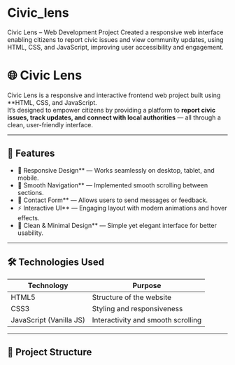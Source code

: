 # Civic_lens
Civic Lens – Web Development Project Created a responsive web interface enabling citizens to report civic issues and view community updates, using HTML, CSS, and JavaScript, improving user accessibility and engagement.

# 🌐 Civic Lens

Civic Lens is a responsive and interactive frontend web project built using **HTML, CSS, and JavaScript.  
It’s designed to empower citizens by providing a platform to **report civic issues, track updates, and connect with local authorities** — all through a clean, user-friendly interface.

---

## 🚀 Features

- 📱 Responsive Design** — Works seamlessly on desktop, tablet, and mobile.  
- 🧭 Smooth Navigation** — Implemented smooth scrolling between sections.  
- 💬 Contact Form** — Allows users to send messages or feedback.  
- ⚡ Interactive UI** — Engaging layout with modern animations and hover effects.  
- 🎨 Clean & Minimal Design** — Simple yet elegant interface for better usability.

---

## 🛠️ Technologies Used

| Technology | Purpose |
|-------------|----------|
| HTML5  | Structure of the website |
| CSS3  | Styling and responsiveness |
| JavaScript (Vanilla JS) | Interactivity and smooth scrolling |

---

## 📁 Project Structure

